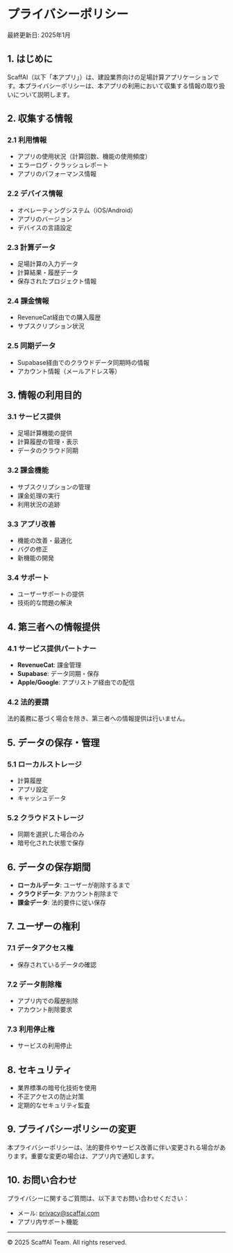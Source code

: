 # プライバシーポリシー

最終更新日: 2025年1月

## 1. はじめに

ScaffAI（以下「本アプリ」）は、建設業界向けの足場計算アプリケーションです。本プライバシーポリシーは、本アプリの利用において収集する情報の取り扱いについて説明します。

## 2. 収集する情報

### 2.1 利用情報
- アプリの使用状況（計算回数、機能の使用頻度）
- エラーログ・クラッシュレポート
- アプリのパフォーマンス情報

### 2.2 デバイス情報
- オペレーティングシステム（iOS/Android）
- アプリのバージョン
- デバイスの言語設定

### 2.3 計算データ
- 足場計算の入力データ
- 計算結果・履歴データ
- 保存されたプロジェクト情報

### 2.4 課金情報
- RevenueCat経由での購入履歴
- サブスクリプション状況

### 2.5 同期データ
- Supabase経由でのクラウドデータ同期時の情報
- アカウント情報（メールアドレス等）

## 3. 情報の利用目的

### 3.1 サービス提供
- 足場計算機能の提供
- 計算履歴の管理・表示
- データのクラウド同期

### 3.2 課金機能
- サブスクリプションの管理
- 課金処理の実行
- 利用状況の追跡

### 3.3 アプリ改善
- 機能の改善・最適化
- バグの修正
- 新機能の開発

### 3.4 サポート
- ユーザーサポートの提供
- 技術的な問題の解決

## 4. 第三者への情報提供

### 4.1 サービス提供パートナー
- **RevenueCat**: 課金管理
- **Supabase**: データ同期・保存
- **Apple/Google**: アプリストア経由での配信

### 4.2 法的要請
法的義務に基づく場合を除き、第三者への情報提供は行いません。

## 5. データの保存・管理

### 5.1 ローカルストレージ
- 計算履歴
- アプリ設定
- キャッシュデータ

### 5.2 クラウドストレージ
- 同期を選択した場合のみ
- 暗号化された状態で保存

## 6. データの保存期間

- **ローカルデータ**: ユーザーが削除するまで
- **クラウドデータ**: アカウント削除まで
- **課金データ**: 法的要件に従い保存

## 7. ユーザーの権利

### 7.1 データアクセス権
- 保存されているデータの確認

### 7.2 データ削除権
- アプリ内での履歴削除
- アカウント削除要求

### 7.3 利用停止権
- サービスの利用停止

## 8. セキュリティ

- 業界標準の暗号化技術を使用
- 不正アクセスの防止対策
- 定期的なセキュリティ監査

## 9. プライバシーポリシーの変更

本プライバシーポリシーは、法的要件やサービス改善に伴い変更される場合があります。重要な変更の場合は、アプリ内で通知します。

## 10. お問い合わせ

プライバシーに関するご質問は、以下までお問い合わせください：

- メール: privacy@scaffai.com
- アプリ内サポート機能

---

© 2025 ScaffAI Team. All rights reserved.